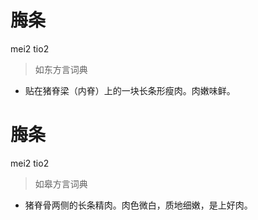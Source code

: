 # 脢条
mei2 tio2
> 如东方言词典
- 贴在猪脊梁（内脊）上的一块长条形瘦肉。肉嫩味鲜。

# 脢条
mei2 tio2
> 如皋方言词典
- 猪脊骨两侧的长条精肉。肉色微白，质地细嫩，是上好肉。
